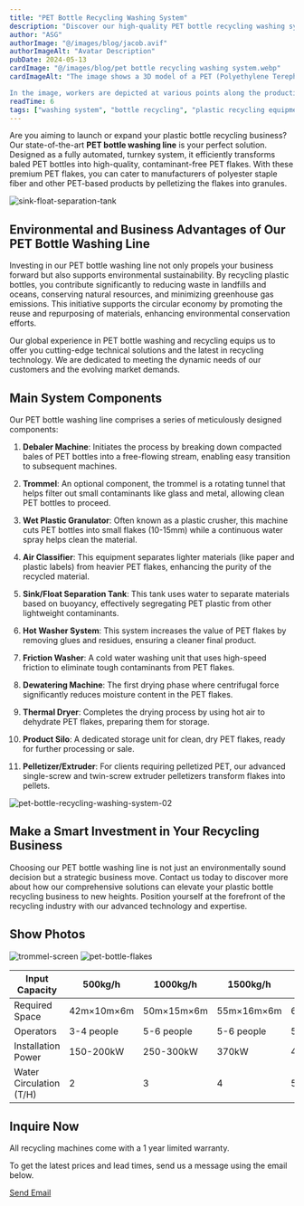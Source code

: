 ```yaml
---
title: "PET Bottle Recycling Washing System"
description: "Discover our high-quality PET bottle recycling washing system designed to provide efficient and eco-friendly solutions. Learn more about our innovative technology and sustainable practices."
author: "ASG"
authorImage: "@/images/blog/jacob.avif"
authorImageAlt: "Avatar Description"
pubDate: 2024-05-13
cardImage: "@/images/blog/pet bottle recycling washing system.webp"
cardImageAlt: "The image shows a 3D model of a PET (Polyethylene Terephthalate) bottle recycling facility. This setup includes various stages of the recycling process including the initial collection of used PET bottles, crushing, washing, and processing into PET flakes. The facility is equipped with several machines and conveyor belts that facilitate the movement and processing of materials.

In the image, workers are depicted at various points along the production line, overseeing and managing the recycling process. The machinery is color-coded and organized in a way that suggests a systematic process flow. Additionally, there are small inset images at the bottom right corner that provide a visual flow chart of the process from collecting used PET bottles to transforming them into clean PET flakes. This setup is typical for recycling plants aiming to convert plastic waste into reusable raw materials."
readTime: 6
tags: ["washing system", "bottle recycling", "plastic recycling equipment", "bottle washing line", "bottle washing system","pet bottle recycling machine" ]
---
```

Are you aiming to launch or expand your plastic bottle recycling business? Our state-of-the-art **PET bottle washing line** is your perfect solution. Designed as a fully automated, turnkey system, it efficiently transforms baled PET bottles into high-quality, contaminant-free PET flakes. With these premium PET flakes, you can cater to manufacturers of polyester staple fiber and other PET-based products by pelletizing the flakes into granules.

![sink-float-separation-tank](/images/sink-float-separation-tank.webp)

## Environmental and Business Advantages of Our PET Bottle Washing Line

Investing in our PET bottle washing line not only propels your business forward but also supports environmental sustainability. By recycling plastic bottles, you contribute significantly to reducing waste in landfills and oceans, conserving natural resources, and minimizing greenhouse gas emissions. This initiative supports the circular economy by promoting the reuse and repurposing of materials, enhancing environmental conservation efforts.

Our global experience in PET bottle washing and recycling equips us to offer you cutting-edge technical solutions and the latest in recycling technology. We are dedicated to meeting the dynamic needs of our customers and the evolving market demands.

## Main System Components

Our PET bottle washing line comprises a series of meticulously designed components:
1. **Debaler Machine**: Initiates the process by breaking down compacted bales of PET bottles into a free-flowing stream, enabling easy transition to subsequent machines.

2. **Trommel**: An optional component, the trommel is a rotating tunnel that helps filter out small contaminants like glass and metal, allowing clean PET bottles to proceed.

3. **Wet Plastic Granulator**: Often known as a plastic crusher, this machine cuts PET bottles into small flakes (10-15mm) while a continuous water spray helps clean the material.

4. **Air Classifier**: This equipment separates lighter materials (like paper and plastic labels) from heavier PET flakes, enhancing the purity of the recycled material.

5. **Sink/Float Separation Tank**: This tank uses water to separate materials based on buoyancy, effectively segregating PET plastic from other lightweight contaminants.

6. **Hot Washer System**: This system increases the value of PET flakes by removing glues and residues, ensuring a cleaner final product.

7. **Friction Washer**: A cold water washing unit that uses high-speed friction to eliminate tough contaminants from PET flakes.

8. **Dewatering Machine**: The first drying phase where centrifugal force significantly reduces moisture content in the PET flakes.

9. **Thermal Dryer**: Completes the drying process by using hot air to dehydrate PET flakes, preparing them for storage.

10. **Product Silo**: A dedicated storage unit for clean, dry PET flakes, ready for further processing or sale.

11. **Pelletizer/Extruder**: For clients requiring pelletized PET, our advanced single-screw and twin-screw extruder pelletizers transform flakes into pellets.

![pet-bottle-recycling-washing-system-02](/images/pet-bottle-recycling-washing-system-02.webp)

## Make a Smart Investment in Your Recycling Business

Choosing our PET bottle washing line is not just an environmentally sound decision but a strategic business move. Contact us today to discover more about how our comprehensive solutions can elevate your plastic bottle recycling business to new heights. Position yourself at the forefront of the recycling industry with our advanced technology and expertise.


## Show Photos
![trommel-screen](/images/trommel-screen.webp)
![pet-bottle-flakes](/images/pet-bottle-flakes.webp)


<div class="scrollable-table-container">
  <table>
  <thead>
   <tr>
    <th>Input Capacity</th>
    <th>500kg/h</th>
    <th>1000kg/h</th>
    <th>1500kg/h</th>
    <th>2000kg/h</th>
    </tr>
  </thead>
  <tbody>
    <tr>
      <td>Required Space</td>
            <td>42m×10m×6m</td>
            <td>50m×15m×6m</td>
            <td>55m×16m×6m</td>
            <td>60m×18m×6m</td>
    </tr>
    <tr>
      <td>Operators</td>
            <td>3-4 people</td>
            <td>5-6 people</td>
            <td>5-6 people</td>
            <td>5-6 people</td>
    </tr>
    <tr>
      <td>Installation Power</td>
            <td>150-200kW</td>
            <td>250-300kW</td>
            <td>370kW</td>
            <td>450-500kW</td>
    </tr>
    <tr>
      <td>Water Circulation (T/H)</td>
            <td>2</td>
            <td>3</td>
            <td>4</td>
            <td>5</td>
    </tr>
  </tbody>
</table>
</div>

## Inquire Now

All recycling machines come with a 1 year limited warranty.

To get the latest prices and lead times, send us a message using the email below.

<div class="email-button-container">
  <a href="mailto:sales@rumtoo.com" class="email-button">Send Email</a>
</div>
